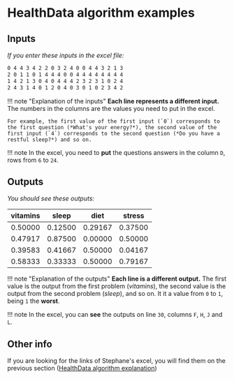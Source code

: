 # HealthData algorithm examples

## Inputs

*If you enter these inputs in the excel file:*

```default
0 4 4 3 4 2 2 0 3 2 4 0 0 4 4 3 2 1 3
2 0 1 1 0 1 4 4 4 0 0 4 4 4 4 4 4 4 4
1 4 2 1 3 0 4 0 4 4 4 2 3 2 3 1 0 2 4
2 4 3 1 4 0 1 2 0 4 0 3 0 1 0 2 3 4 2
```

!!! note "Explanation of the inputs"
    **Each line represents a different input.** The numbers in the columns are the values you need to put in the excel.

    For example, the first value of the first input (`0`) corresponds to the first question (*What's your energy?*), the second value of the first input (`4`) corresponds to the second question (*Do you have a restful sleep?*) and so on.

!!! note
    In the excel, you need to **put** the questions answers in the column `D`, rows from `6` to `24`.

## Outputs

*You should see these outputs:*

|vitamins|sleep|diet|stress|
|:--:|:--:|:--:|:--:|
|0.50000|0.12500|0.29167|0.37500|
|0.47917|0.87500|0.00000|0.50000|
|0.39583|0.41667|0.50000|0.04167|
|0.58333|0.33333|0.50000|0.79167|

!!! note "Explanation of the outputs"
    **Each line is a different output.** The first value is the output from the first problem (*vitamins*), the second value is the output from the second problem (*sleep*), and so on. It it a value from `0` to `1`, being `1` the **worst**.

!!! note
    In the excel, you can **see** the outputs on line `30`, columns `F`, `H`, `J` and `L`.

## Other info

If you are looking for the links of Stephane's excel, you will find them on the previous section ([HealthData algorithm explanation](hd-algorithm.md))
